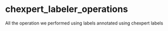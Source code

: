# chexpert_labeler_operations
All the operation we performed using labels annotated using chexpert labels
